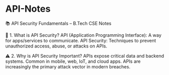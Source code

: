 # API-Notes
📚 API Security Fundamentals – B.Tech CSE Notes

🔐 1. What is API Security?
API (Application Programming Interface): A way for apps/services to communicate.
API Security: Techniques to prevent unauthorized access, abuse, or attacks on APIs.

⚠️ 2. Why is API Security Important?
APIs expose critical data and backend systems.
Common in mobile, web, IoT, and cloud apps.
APIs are increasingly the primary attack vector in modern breaches.


